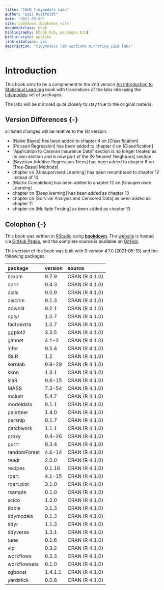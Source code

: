 ```yaml
--- 
title: "ISLR tidymodels Labs"
author: "Emil Hvitfeldt"
date: "2021-08-09"
site: bookdown::bookdown_site
documentclass: book
bibliography: [book.bib, packages.bib]
biblio-style: apalike
link-citations: yes
description: "tidymodels lab sections mirroring ISLR labs"
---
```


# Introduction

This book aims to be a complement to the 2nd version [An Introduction to Statistical Learning](https://www.statlearning.com/) book with translations of the labs into using the [tidymodels](https://www.tidymodels.org/) set of packages.

The labs will be mirrored quite closely to stay true to the original material.

## Version Differences {-}

all listed changes will be relative to the 1st version.

- [Naive Bayes] has been added to chapter 4 on [Classification]
- [Poisson Regression] has been added to chapter 4 on [Classification]
- "Application to Caravan Insurance Data" section is no longer treated as its own section and is now part of the [K-Nearest Neighbors] section
- [Bayesian Additive Regression Trees] has been added to chapter 8 on [Tree-Based Methods]
- chapter on [Unsupervised Learning] has been renumbered to chapter 12 instead of 10
- [Matrix Completion] has been added to chapter 12 on [Unsupervised Learning]
- chapter on [Deep learning] has been added as chapter 10
- chapter on [Survival Analysis and Censored Data] as been added as chapter 11
- chapter on [Multiple Testing] as been added as chapter 13

## Colophon {-}

This book was written in [RStudio](http://www.rstudio.com/ide/) using [**bookdown**](http://bookdown.org/). The [website](https://emilhvitfeldt.github.io/ISLR-tidymodels-labs/index.html) is hosted via [GitHub Pages](https://pages.github.com/), and the complete source is available on [GitHub](https://github.com/EmilHvitfeldt/ISLR-tidymodels-labs).

This version of the book was built with R version 4.1.0 (2021-05-18) and the following packages:


|package      |version |source         |
|:------------|:-------|:--------------|
|broom        |0.7.9   |CRAN (R 4.1.0) |
|corrr        |0.4.3   |CRAN (R 4.1.0) |
|dials        |0.0.9   |CRAN (R 4.1.0) |
|discrim      |0.1.3   |CRAN (R 4.1.0) |
|downlit      |0.2.1   |CRAN (R 4.1.0) |
|dplyr        |1.0.7   |CRAN (R 4.1.0) |
|factoextra   |1.0.7   |CRAN (R 4.1.0) |
|ggplot2      |3.3.5   |CRAN (R 4.1.0) |
|glmnet       |4.1-2   |CRAN (R 4.1.0) |
|infer        |0.5.4   |CRAN (R 4.1.0) |
|ISLR         |1.2     |CRAN (R 4.1.0) |
|kernlab      |0.9-29  |CRAN (R 4.1.0) |
|kknn         |1.3.1   |CRAN (R 4.1.0) |
|klaR         |0.6-15  |CRAN (R 4.1.0) |
|MASS         |7.3-54  |CRAN (R 4.1.0) |
|mclust       |5.4.7   |CRAN (R 4.1.0) |
|modeldata    |0.1.1   |CRAN (R 4.1.0) |
|paletteer    |1.4.0   |CRAN (R 4.1.0) |
|parsnip      |0.1.7   |CRAN (R 4.1.0) |
|patchwork    |1.1.1   |CRAN (R 4.1.0) |
|proxy        |0.4-26  |CRAN (R 4.1.0) |
|purrr        |0.3.4   |CRAN (R 4.1.0) |
|randomForest |4.6-14  |CRAN (R 4.1.0) |
|readr        |2.0.0   |CRAN (R 4.1.0) |
|recipes      |0.1.16  |CRAN (R 4.1.0) |
|rpart        |4.1-15  |CRAN (R 4.1.0) |
|rpart.plot   |3.1.0   |CRAN (R 4.1.0) |
|rsample      |0.1.0   |CRAN (R 4.1.0) |
|scico        |1.2.0   |CRAN (R 4.1.0) |
|tibble       |3.1.3   |CRAN (R 4.1.0) |
|tidymodels   |0.1.3   |CRAN (R 4.1.0) |
|tidyr        |1.1.3   |CRAN (R 4.1.0) |
|tidyverse    |1.3.1   |CRAN (R 4.1.0) |
|tune         |0.1.6   |CRAN (R 4.1.0) |
|vip          |0.3.2   |CRAN (R 4.1.0) |
|workflows    |0.2.3   |CRAN (R 4.1.0) |
|workflowsets |0.1.0   |CRAN (R 4.1.0) |
|xgboost      |1.4.1.1 |CRAN (R 4.1.0) |
|yardstick    |0.0.8   |CRAN (R 4.1.0) |

